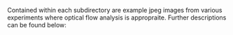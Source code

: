 Contained within each subdirectory are example jpeg images from various experiments where optical flow analysis is appropraite. Further descriptions can be found below: 
